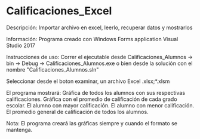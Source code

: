 # Calificaciones_Excel

Descripción: Importar archivo en excel, leerlo, recuperar datos y mostrarlos

Información: Programa creado con Windows Forms application Visual Studio 2017

Instrucciones de uso: Correr el ejecutable desde Calificaciones_Alumnos -> bin -> Debug -> Calificaciones_Alumnos.exe o bien desde la solución con el nombre "Calificaciones_Alumnos.sln"

Seleccionar desde el boton examinar, un archivo Excel .xlsx;*.xlsm

El programa mostrará: Gráfica de todos los alumnos con sus respectivas calificaciones. Gráfica con el promedio de calificación de cada grado escolar. El alumno con mayor calificación. El alumno con menor calificación. El promedio general de calificación de todos los alumnos.

Nota: El programa creará las gráficas siempre y cuando el formato se mantenga.
